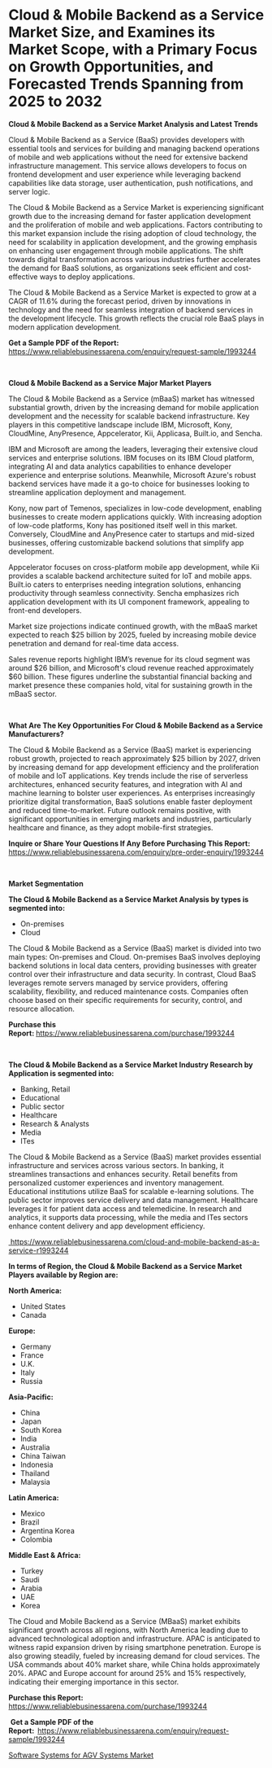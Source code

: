 <p><h1>Cloud & Mobile Backend as a Service Market Size, and Examines its Market Scope, with a Primary Focus on Growth Opportunities, and Forecasted Trends Spanning from 2025 to 2032</h1></p><p><strong>Cloud & Mobile Backend as a Service Market Analysis and Latest Trends</strong></p>
<p><p>Cloud & Mobile Backend as a Service (BaaS) provides developers with essential tools and services for building and managing backend operations of mobile and web applications without the need for extensive backend infrastructure management. This service allows developers to focus on frontend development and user experience while leveraging backend capabilities like data storage, user authentication, push notifications, and server logic.</p><p>The Cloud & Mobile Backend as a Service Market is experiencing significant growth due to the increasing demand for faster application development and the proliferation of mobile and web applications. Factors contributing to this market expansion include the rising adoption of cloud technology, the need for scalability in application development, and the growing emphasis on enhancing user engagement through mobile applications. The shift towards digital transformation across various industries further accelerates the demand for BaaS solutions, as organizations seek efficient and cost-effective ways to deploy applications.</p><p>The Cloud & Mobile Backend as a Service Market is expected to grow at a CAGR of 11.6% during the forecast period, driven by innovations in technology and the need for seamless integration of backend services in the development lifecycle. This growth reflects the crucial role BaaS plays in modern application development.</p></p>
<p><strong>Get a Sample PDF of the Report:&nbsp;</strong> <a href="https://www.reliablebusinessarena.com/enquiry/request-sample/1993244?utm_campaign=2198&utm_medium=2&utm_source=Github&utm_content=ia&utm_term=11032025&utm_id=cloud-mobile-backend-as-a-service">https://www.reliablebusinessarena.com/enquiry/request-sample/1993244</a></p>
<p>&nbsp;</p>
<p><strong>Cloud & Mobile Backend as a Service Major Market Players</strong></p>
<p><p>The Cloud & Mobile Backend as a Service (mBaaS) market has witnessed substantial growth, driven by the increasing demand for mobile application development and the necessity for scalable backend infrastructure. Key players in this competitive landscape include IBM, Microsoft, Kony, CloudMine, AnyPresence, Appcelerator, Kii, Applicasa, Built.io, and Sencha.</p><p>IBM and Microsoft are among the leaders, leveraging their extensive cloud services and enterprise solutions. IBM focuses on its IBM Cloud platform, integrating AI and data analytics capabilities to enhance developer experience and enterprise solutions. Meanwhile, Microsoft Azure's robust backend services have made it a go-to choice for businesses looking to streamline application deployment and management.</p><p>Kony, now part of Temenos, specializes in low-code development, enabling businesses to create modern applications quickly. With increasing adoption of low-code platforms, Kony has positioned itself well in this market. Conversely, CloudMine and AnyPresence cater to startups and mid-sized businesses, offering customizable backend solutions that simplify app development.</p><p>Appcelerator focuses on cross-platform mobile app development, while Kii provides a scalable backend architecture suited for IoT and mobile apps. Built.io caters to enterprises needing integration solutions, enhancing productivity through seamless connectivity. Sencha emphasizes rich application development with its UI component framework, appealing to front-end developers.</p><p>Market size projections indicate continued growth, with the mBaaS market expected to reach $25 billion by 2025, fueled by increasing mobile device penetration and demand for real-time data access.</p><p>Sales revenue reports highlight IBM’s revenue for its cloud segment was around $26 billion, and Microsoft's cloud revenue reached approximately $60 billion. These figures underline the substantial financial backing and market presence these companies hold, vital for sustaining growth in the mBaaS sector.</p></p>
<p>&nbsp;</p>
<p><strong>What Are The Key Opportunities For Cloud & Mobile Backend as a Service Manufacturers?</strong></p>
<p><p>The Cloud & Mobile Backend as a Service (BaaS) market is experiencing robust growth, projected to reach approximately $25 billion by 2027, driven by increasing demand for app development efficiency and the proliferation of mobile and IoT applications. Key trends include the rise of serverless architectures, enhanced security features, and integration with AI and machine learning to bolster user experiences. As enterprises increasingly prioritize digital transformation, BaaS solutions enable faster deployment and reduced time-to-market. Future outlook remains positive, with significant opportunities in emerging markets and industries, particularly healthcare and finance, as they adopt mobile-first strategies.</p></p>
<p><strong>Inquire or Share Your Questions If Any Before Purchasing This Report:</strong> <a href="https://www.reliablebusinessarena.com/enquiry/pre-order-enquiry/1993244?utm_campaign=2198&utm_medium=2&utm_source=Github&utm_content=ia&utm_term=11032025&utm_id=cloud-mobile-backend-as-a-service">https://www.reliablebusinessarena.com/enquiry/pre-order-enquiry/1993244</a></p>
<p>&nbsp;</p>
<p><strong>Market Segmentation</strong></p>
<p><strong>The Cloud & Mobile Backend as a Service Market Analysis by types is segmented into:</strong></p>
<p><ul><li>On-premises</li><li>Cloud</li></ul></p>
<p><p>The Cloud & Mobile Backend as a Service (BaaS) market is divided into two main types: On-premises and Cloud. On-premises BaaS involves deploying backend solutions in local data centers, providing businesses with greater control over their infrastructure and data security. In contrast, Cloud BaaS leverages remote servers managed by service providers, offering scalability, flexibility, and reduced maintenance costs. Companies often choose based on their specific requirements for security, control, and resource allocation.</p></p>
<p><strong>Purchase this Report:&nbsp;</strong><a href="https://www.reliablebusinessarena.com/purchase/1993244?utm_campaign=2198&utm_medium=2&utm_source=Github&utm_content=ia&utm_term=11032025&utm_id=cloud-mobile-backend-as-a-service">https://www.reliablebusinessarena.com/purchase/1993244</a></p>
<p>&nbsp;</p>
<p><strong>The Cloud & Mobile Backend as a Service Market Industry Research by Application is segmented into:</strong></p>
<p><ul><li>Banking, Retail</li><li>Educational</li><li>Public sector</li><li>Healthcare</li><li>Research & Analysts</li><li>Media</li><li>ITes</li></ul></p>
<p><p>The Cloud & Mobile Backend as a Service (BaaS) market provides essential infrastructure and services across various sectors. In banking, it streamlines transactions and enhances security. Retail benefits from personalized customer experiences and inventory management. Educational institutions utilize BaaS for scalable e-learning solutions. The public sector improves service delivery and data management. Healthcare leverages it for patient data access and telemedicine. In research and analytics, it supports data processing, while the media and ITes sectors enhance content delivery and app development efficiency.</p></p>
<p><a href="https://www.reliablebusinessarena.com/cloud-and-mobile-backend-as-a-service-r1993244?utm_campaign=2198&utm_medium=2&utm_source=Github&utm_content=ia&utm_term=11032025&utm_id=cloud-mobile-backend-as-a-service">&nbsp;https://www.reliablebusinessarena.com/cloud-and-mobile-backend-as-a-service-r1993244</a></p>
<p><strong>In terms of Region, the Cloud & Mobile Backend as a Service Market Players available by Region are:</strong></p>
<p>
    <p> <strong> North America: </strong>
        <ul>
            <li>United States</li>
            <li>Canada</li>
        </ul>
        </p> 
    <p> <strong> Europe: </strong>
        <ul>
            <li>Germany</li>
            <li>France</li>
            <li>U.K.</li>
            <li>Italy</li>
            <li>Russia</li>
        </ul>
        </p> 
    <p> <strong> Asia-Pacific: </strong>
        <ul>
            <li>China</li>
            <li>Japan</li>
            <li>South Korea</li>
            <li>India</li>
            <li>Australia</li>
            <li>China Taiwan</li>
            <li>Indonesia</li>
            <li>Thailand</li>
            <li>Malaysia</li>
        </ul>
        </p> 
    <p> <strong> Latin America: </strong>
        <ul>
            <li>Mexico</li>
            <li>Brazil</li>
            <li>Argentina Korea</li>
            <li>Colombia</li>
        </ul>
        </p> 
    <p> <strong> Middle East & Africa: </strong>
        <ul>
            <li>Turkey</li>
            <li>Saudi</li>
            <li>Arabia</li>
            <li>UAE</li>
            <li>Korea</li>
        </ul>
    </p>
    </p>
<p><p>The Cloud and Mobile Backend as a Service (MBaaS) market exhibits significant growth across all regions, with North America leading due to advanced technological adoption and infrastructure. APAC is anticipated to witness rapid expansion driven by rising smartphone penetration. Europe is also growing steadily, fueled by increasing demand for cloud services. The USA commands about 40% market share, while China holds approximately 20%. APAC and Europe account for around 25% and 15% respectively, indicating their emerging importance in this sector.</p></p>
<p><strong>Purchase this Report: </strong><a href="https://www.reliablebusinessarena.com/purchase/1993244?utm_campaign=2198&utm_medium=2&utm_source=Github&utm_content=ia&utm_term=11032025&utm_id=cloud-mobile-backend-as-a-service">https://www.reliablebusinessarena.com/purchase/1993244</a></p>
<p>&nbsp;<strong>Get a Sample PDF of the Report:&nbsp;&nbsp;</strong><a href="https://www.reliablebusinessarena.com/enquiry/request-sample/1993244?utm_campaign=2198&utm_medium=2&utm_source=Github&utm_content=ia&utm_term=11032025&utm_id=cloud-mobile-backend-as-a-service">https://www.reliablebusinessarena.com/enquiry/request-sample/1993244</a></p>
<p><strong></strong></p>
<p><p><a href="https://github.com/carendesrochers299/Market-Research-Report-List-1/blob/main/software-systems-for-agv-systems-market.md?utm_campaign=2198&utm_medium=2&utm_source=Github&utm_content=ia&utm_term=11032025&utm_id=cloud-mobile-backend-as-a-service">Software Systems for AGV Systems Market</a></p></p>
